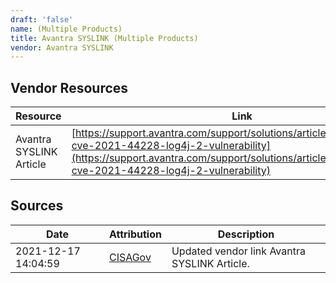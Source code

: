 ```yaml
---
draft: 'false'
name: (Multiple Products)
title: Avantra SYSLINK (Multiple Products)
vendor: Avantra SYSLINK
---
```


## Vendor Resources
| Resource | Link |
| --- | --- |
| Avantra SYSLINK Article | [https://support.avantra.com/support/solutions/articles/44002291388-cve-2021-44228-log4j-2-vulnerability](https://support.avantra.com/support/solutions/articles/44002291388-cve-2021-44228-log4j-2-vulnerability) |



## Sources
| Date | Attribution | Description |
| --- | --- | --- |
| 2021-12-17 14:04:59 | [CISAGov](https://raw.githubusercontent.com/cisagov/log4j-affected-db/develop/README.md) | Updated vendor link Avantra SYSLINK Article.  |
